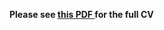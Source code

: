 **Please see <a href="{{ '/assets/files/Scientific_CV_NiklasMueller-EN.pdf' | relative_url }}" target="_blank">
  this PDF
</a> for the full CV**
